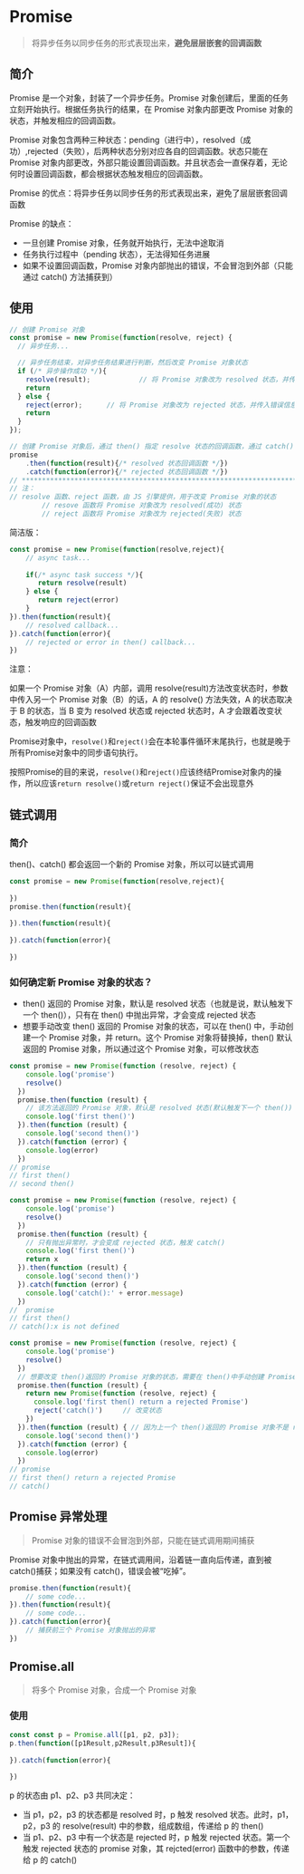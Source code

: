 # Promise

> 将异步任务以同步任务的形式表现出来，**避免层层嵌套的回调函数**

## 简介

Promise 是一个对象，封装了一个异步任务。Promise 对象创建后，里面的任务立刻开始执行。根据任务执行的结果，在 Promise 对象内部更改 Promise 对象的状态，并触发相应的回调函数。

Promise 对象包含两种三种状态：pending（进行中），resolved（成功）,rejected（失败），后两种状态分别对应各自的回调函数。状态只能在 Promise 对象内部更改，外部只能设置回调函数。并且状态会一直保存着，无论何时设置回调函数，都会根据状态触发相应的回调函数。

Promise 的优点：将异步任务以同步任务的形式表现出来，避免了层层嵌套回调函数

Promise 的缺点：

- 一旦创建 Promise 对象，任务就开始执行，无法中途取消
- 任务执行过程中（pending 状态），无法得知任务进展
- 如果不设置回调函数，Promise 对象内部抛出的错误，不会冒泡到外部（只能通过 catch() 方法捕获到）

## 使用

```javascript
// 创建 Promise 对象
const promise = new Promise(function(resolve, reject) {
  // 异步任务...

  // 异步任务结束，对异步任务结果进行判断，然后改变 Promise 对象状态
  if (/* 异步操作成功 */){
    resolve(result);			// 将 Promise 对象改为 resolved 状态，并传入异步任务结果
    return
  } else {
    reject(error);		// 将 Promise 对象改为 rejected 状态，并传入错误信息
	return 
  }
});

// 创建 Promise 对象后，通过 then() 指定 resolve 状态的回调函数，通过 catch() 指定rejected 状态的回调函数，同时捕获 then() 回调函数中抛出的错误
promise
	.then(function(result){/* resolved 状态回调函数 */})
	.catch(function(error){/* rejected 状态回调函数 */})
// ***************************************************************************
// 注：
// resolve 函数、reject 函数，由 JS 引擎提供，用于改变 Promise 对象的状态
 		// resove 函数将 Promise 对象改为 resolved(成功) 状态
 		// reject 函数将 Promise 对象改为 rejected(失败) 状态
```

简洁版：

```javascript
const promise = new Promise(function(resolve,reject){
    // async task...
    
    if(/* async task success */){
       return resolve(result)
    } else {
	   return reject(error)
    } 
}).then(function(result){
    // resolved callback...
}).catch(function(error){
    // rejected or error in then() callback...
})
```

注意：

如果一个 Promise 对象（A）内部，调用 resolve(result)方法改变状态时，参数中传入另一个 Promise 对象（B）的话，A 的 resolve() 方法失效，A 的状态取决于 B 的状态，当 B 变为 resolved 状态或 rejected 状态时，A 才会跟着改变状态，触发响应的回调函数

Promise对象中，`resolve()`和`reject()`会在本轮事件循环末尾执行，也就是晚于所有Promise对象中的同步语句执行。

按照Promise的目的来说，`resolve()`和`reject()`应该终结Promise对象内的操作，所以应该`return resolve()`或`return reject()`保证不会出现意外

## 链式调用

### 简介

then()、catch() 都会返回一个新的 Promise 对象，所以可以链式调用

```javascript
const promise = new Promise(function(resolve,reject){
    
})
promise.then(function(result){
    
}).then(function(result){
    
}).catch(function(error){
    
})
```

### 如何确定新 Promise 对象的状态？

- then() 返回的 Promise 对象，默认是 resolved 状态（也就是说，默认触发下一个 then()），只有在 then() 中抛出异常，才会变成 rejected 状态
- 想要手动改变 then() 返回的 Promise 对象的状态，可以在 then() 中，手动创建一个 Promise 对象，并 return。这个 Promise 对象将替换掉，then() 默认返回的 Promise 对象，所以通过这个 Promise 对象，可以修改状态

```javascript
const promise = new Promise(function (resolve, reject) {
    console.log('promise')
    resolve()
  })
  promise.then(function (result) {
    // 该方法返回的 Promise 对象，默认是 resolved 状态(默认触发下一个 then())
    console.log('first then()')
  }).then(function (result) {
    console.log('second then()')
  }).catch(function (error) {
    console.log(error)
  })
// promise
// first then()
// second then()
```

```javascript
const promise = new Promise(function (resolve, reject) {
    console.log('promise')
    resolve()
  })
  promise.then(function (result) {
    // 只有抛出异常时，才会变成 rejected 状态，触发 catch()
    console.log('first then()')
    return x
  }).then(function (result) {
    console.log('second then()')
  }).catch(function (error) {
    console.log('catch():' + error.message)
  })
//  promise
// first then()
// catch():x is not defined
```

```javascript
const promise = new Promise(function (resolve, reject) {
    console.log('promise')
    resolve()
  })
  // 想要改变 then()返回的 Promise 对象的状态，需要在 then()中手动创建 Promise对象并返回
  promise.then(function (result) {
    return new Promise(function (resolve, reject) {
      console.log('first then() return a rejected Promise')
      reject('catch()')		// 改变状态
    })
  }).then(function (result) { // 因为上一个 then()返回的 Promise 对象不是 resolved 状态，被跳过
    console.log('second then()')	
  }).catch(function (error) { 
    console.log(error)
  })
// promise
// first then() return a rejected Promise
// catch()
```

## Promise 异常处理

> Promise 对象的错误不会冒泡到外部，只能在链式调用期间捕获

Promise 对象中抛出的异常，在链式调用间，沿着链一直向后传递，直到被 catch()捕获；如果没有 catch()，错误会被“吃掉”。

```javascript
promise.then(function(result){
    // some code...
}).then(function(result){
    // some code...
}).catch(function(error){
    // 捕获前三个 Promise 对象抛出的异常
})
```

## Promise.all

> 将多个 Promise 对象，合成一个 Promise 对象

### 使用

```javascript
const const p = Promise.all([p1, p2, p3]);
p.then(function([p1Result,p2Result,p3Result]){
    
}).catch(function(error){
    
})
```

p 的状态由 p1、p2、p3 共同决定：

- 当 p1，p2，p3 的状态都是 resolved 时，p 触发 resolved 状态。此时，p1，p2，p3 的 resolve(result) 中的参数，组成数组，传递给 p 的 then()
- 当 p1、p2、p3 中有一个状态是 rejected 时，p 触发 rejected 状态。第一个触发 rejected 状态的 promise 对象，其 rejcted(error) 函数中的参数，传递给 p 的 catch()







